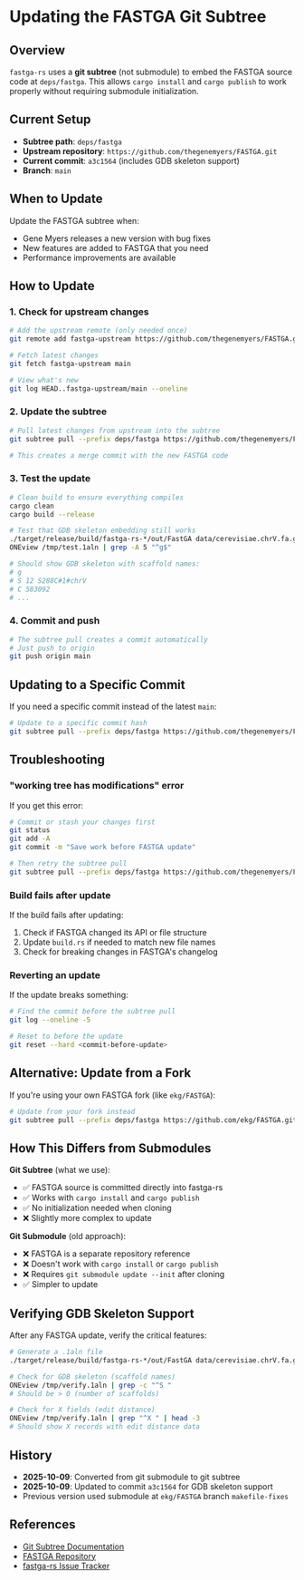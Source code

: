 # Updating the FASTGA Git Subtree

## Overview

`fastga-rs` uses a **git subtree** (not submodule) to embed the FASTGA source code at `deps/fastga`. This allows `cargo install` and `cargo publish` to work properly without requiring submodule initialization.

## Current Setup

- **Subtree path**: `deps/fastga`
- **Upstream repository**: `https://github.com/thegenemyers/FASTGA.git`
- **Current commit**: `a3c1564` (includes GDB skeleton support)
- **Branch**: `main`

## When to Update

Update the FASTGA subtree when:
- Gene Myers releases a new version with bug fixes
- New features are added to FASTGA that you need
- Performance improvements are available

## How to Update

### 1. Check for upstream changes

```bash
# Add the upstream remote (only needed once)
git remote add fastga-upstream https://github.com/thegenemyers/FASTGA.git

# Fetch latest changes
git fetch fastga-upstream main

# View what's new
git log HEAD..fastga-upstream/main --oneline
```

### 2. Update the subtree

```bash
# Pull latest changes from upstream into the subtree
git subtree pull --prefix deps/fastga https://github.com/thegenemyers/FASTGA.git main --squash

# This creates a merge commit with the new FASTGA code
```

### 3. Test the update

```bash
# Clean build to ensure everything compiles
cargo clean
cargo build --release

# Test that GDB skeleton embedding still works
./target/release/build/fastga-rs-*/out/FastGA data/cerevisiae.chrV.fa.gz -1:/tmp/test.1aln
ONEview /tmp/test.1aln | grep -A 5 "^g$"

# Should show GDB skeleton with scaffold names:
# g
# S 12 S288C#1#chrV
# C 583092
# ...
```

### 4. Commit and push

```bash
# The subtree pull creates a commit automatically
# Just push to origin
git push origin main
```

## Updating to a Specific Commit

If you need a specific commit instead of the latest `main`:

```bash
# Update to a specific commit hash
git subtree pull --prefix deps/fastga https://github.com/thegenemyers/FASTGA.git <commit-hash> --squash
```

## Troubleshooting

### "working tree has modifications" error

If you get this error:
```bash
# Commit or stash your changes first
git status
git add -A
git commit -m "Save work before FASTGA update"

# Then retry the subtree pull
git subtree pull --prefix deps/fastga https://github.com/thegenemyers/FASTGA.git main --squash
```

### Build fails after update

If the build fails after updating:
1. Check if FASTGA changed its API or file structure
2. Update `build.rs` if needed to match new file names
3. Check for breaking changes in FASTGA's changelog

### Reverting an update

If the update breaks something:
```bash
# Find the commit before the subtree pull
git log --oneline -5

# Reset to before the update
git reset --hard <commit-before-update>
```

## Alternative: Update from a Fork

If you're using your own FASTGA fork (like `ekg/FASTGA`):

```bash
# Update from your fork instead
git subtree pull --prefix deps/fastga https://github.com/ekg/FASTGA.git <branch> --squash
```

## How This Differs from Submodules

**Git Subtree** (what we use):
- ✅ FASTGA source is committed directly into fastga-rs
- ✅ Works with `cargo install` and `cargo publish`
- ✅ No initialization needed when cloning
- ❌ Slightly more complex to update

**Git Submodule** (old approach):
- ❌ FASTGA is a separate repository reference
- ❌ Doesn't work with `cargo install` or `cargo publish`
- ❌ Requires `git submodule update --init` after cloning
- ✅ Simpler to update

## Verifying GDB Skeleton Support

After any FASTGA update, verify the critical features:

```bash
# Generate a .1aln file
./target/release/build/fastga-rs-*/out/FastGA data/cerevisiae.chrV.fa.gz -1:/tmp/verify.1aln

# Check for GDB skeleton (scaffold names)
ONEview /tmp/verify.1aln | grep -c "^S "
# Should be > 0 (number of scaffolds)

# Check for X fields (edit distance)
ONEview /tmp/verify.1aln | grep "^X " | head -3
# Should show X records with edit distance data
```

## History

- **2025-10-09**: Converted from git submodule to git subtree
- **2025-10-09**: Updated to commit `a3c1564` for GDB skeleton support
- Previous version used submodule at `ekg/FASTGA` branch `makefile-fixes`

## References

- [Git Subtree Documentation](https://git-scm.com/book/en/v2/Git-Tools-Advanced-Merging)
- [FASTGA Repository](https://github.com/thegenemyers/FASTGA)
- [fastga-rs Issue Tracker](https://github.com/pangenome/fastga-rs/issues)
